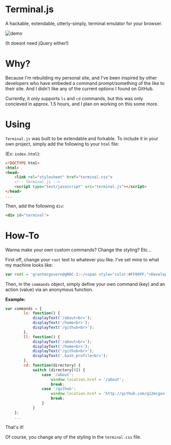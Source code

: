 # Terminal.js

A hackable, extendable, utterly-simply, terminal emulator for your browser. 

![demo](http://i1158.photobucket.com/albums/p618/g12mcgov/demo.gif)

(It doesnt need jQuery either!)

Why?
=======

Because I'm rebuilding my personal site, and I've been inspired by other developers who have embeded a command prompt/something of the like to their site. And I didn't like any of the current options I found on GitHub. 

Currently, it only supports `ls` and `cd` commands, but this was only concieved in approx. 1.5 hours, and I plan on working on this some more. 

Using
=======

`Terminal.js` was built to be extendable and forkable. To include it in your own project, simply add the following to your `html` file:

(Ex: `index.html`):

```html
<!DOCTYPE html>
<html>
<head>
	<link rel="stylesheet" href="terminal.css">
	<!-- Terminal.js -->
	<script type="text/javascript" src="terminal.js"></script>
</head>
...
```

Then, add the following `div`:

```html
<div id="terminal">
```

How-To
=======

Wanna make your own custom commands? Change the styling? Etc... 

First off, change your `root` text to whatever you like. I've set mine to what my machine looks like:

```javascript
var root = 'grantmcgovern@gMAC-2:~/<span style="color:#FF00FF;">Developer</span> $ ';
```

Then, in the `commands` object, simply define your own command (key) and an action (value) via an anonymous function.

**Example:**

```javascript
var commands = {
		ls: function() { 
			displayText('/about<br>');
			displayText('/home<br>');
			displayText('/github<br>');
		},
		ll: function() {
			displayText('/about<br>');
			displayText('/home<br>');
			displayText('/github<br>');
			displayText('.bash_profile<br>');
		}, 
		cd: function(directory) {
			switch (directory[0]) {
				case '/about':
					window.location.href = '/about';
					break;
				case '/github':
					window.location.href = 'http://github.com/g12mcgov';
					break;
				}
			}	
	};
	...
```

That's it!

Of course, you change any of the styling in the `terminal.css` file.





